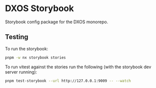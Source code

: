 # DXOS Storybook

Storybook config package for the DXOS monorepo.

## Testing

To run the storybook:

```bash
pnpm -w nx storybook stories
```

To run vitest against the stories run the following (with the storybook dev server running):

```bash
pnpm test-storybook --url http://127.0.0.1:9009 -- --watch
```
